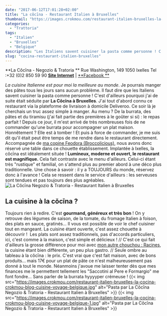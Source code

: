 ```yaml
---
date: "2017-06-12T17:01:28+02:00"
title: "La cŏcīna - Restaurant Italien à Bruxelles"
thumbnail: "https://images.crokmou.com/restaurant-italien-bruxelles-la-cocina-crokmou-blog-cuisine-voyage-belgique-5.jpg"
categories:
  - "Trattoria"
tags:
  - "Italien"
  - "Bruxelles"
  - "Belgique"
description: "Les Italiens savent cuisiner la pasta comme personne ! C'est d'ailleurs pourquoi j'ai de suite était séduite par La Cŏcīna à Bruxelles."
slug: "cocina-restaurant-italien-bruxelles"
---
```


**La Cŏcīna - Negozio & Tratoria ** Rue Washington, 149 1050 Ixelles Tel :+32 (0)2 850 59 90 [**Site Internet**](http://www.cocina.be/) | [**Facebook **](https://www.facebook.com/cocinabrussels/)

_La cuisine Italienne est pour moi la meilleure au monde_. Je pourrais manger des pâtes tous les jours sans aucun problème. Il faut dire que les Italiens savent cuisiner la pasta comme personne ! C'est d'ailleurs pourquoi j'ai de suite était séduite par **La Cŏcīna à Bruxelles**. J'ai tout d'abord connu ce restaurant via la plateforme de livraison à domicile Deliveroo. Ce soir là je cherchais un truc assez simple à manger. Au menu ? De la burrata, des pâtes et du tiramisu (j'ai fait partie des premières à le goûter si si) : le repas parfait ! Depuis ce jour, il m'est arrivé de très nombreuses fois de ne commander qu'une burrata pour accompagner un plat maison. Honnêtement ? Elle est à tomber ! Et puis à force de commander, je me suis dit qu'il était peut être temps de me rendre dans le restaurant directement. Accompagnée de [ma copine Feodora (Broccolicious)](http://broccolicious.net/), nous avons donc réservé une table dans ce chouette établissement. Implantée à Ixelles, la cŏcīna est idéalement située ! **Lumineux, moderne et ouvert, le restaurant est magnifique.** Cela fait contraste avec le menu d'ailleurs. Celui-ci étant très "rustique" et familial, on s'attend plus au premier abord à une déco plus traditionnelle. Une chose à savoir : il y a TOUJOURS du monde, réservez donc à l'avance ! Cela se ressent dans le service d'ailleurs : les serveuses sont tendues et pas toujours des plus agréables. ![La Cŏcīna Negozio & Tratoria - Restaurant Italien à Bruxelles](https://images.crokmou.com/restaurant-italien-bruxelles-la-cocina-crokmou-blog-cuisine-voyage-belgique-4.jpg)

## La cuisine à la cŏcīna ?

Toujours rien à redire. C'est **gourmand, généreux et très bon** ! On y retrouve des légumes de saison, de la tomate, du fromage Italien à foison, des plats en sauce, gratinés... Il vous est possible de voir le chef cuisiner tout en mangeant. La cuisine étant ouverte, c'est assez chouette à découvrir !  Les plats sont assez traditionnels, pas d'accords particuliers, ici, c'est comme à la maison, c'est simple et délicieux ! // C'est ce qui fait d'ailleurs la grosse différence pour moi avec [mon autre chouchou : Racines](https://crokmou.com/2017/04/racines-un-restaurant-italien-pas-comme-les-autres-bruxelles), la cuisine étant bien différente, un peu plus gastro. // Seule ombre au tableau à la cŏcīna : le prix. C'est vrai que c'est fait maison, avec de bons produits... mais 17€ pour un plat de pâte ce n'est malheureusement pas donné à tout le monde. Néanmoins j'avoue me laisser tenter dès que mes finances me le permettent tellement les "<span class="list-item-title">Saccotini al Pere e Formargio" me font fondre... Sans parler de la burrata hyyyyper crémeuse !</span> {{< img src="https://images.crokmou.com/restaurant-italien-bruxelles-la-cocina-crokmou-blog-cuisine-voyage-belgique.jpg" alt="Pasta par La Cŏcīna Negozio & Tratoria - Restaurant Italien à Bruxelles" >}} {{< img src="https://images.crokmou.com/restaurant-italien-bruxelles-la-cocina-crokmou-blog-cuisine-voyage-belgique-1.jpg" alt="Pasta par La Cŏcīna Negozio & Tratoria - Restaurant Italien à Bruxelles" >}}
